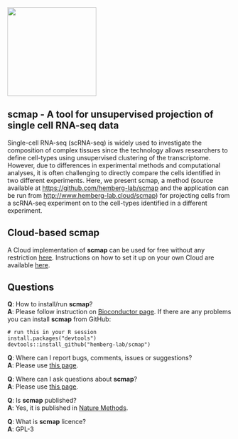 
<img src=inst/scmap.png height="200">

## scmap - A tool for unsupervised projection of single cell RNA-seq data

Single-cell RNA-seq (scRNA-seq) is widely used to investigate the composition of complex tissues since the technology allows researchers to define cell-types using unsupervised clustering of the transcriptome. However, due to differences in experimental methods and computational analyses, it is often challenging to directly compare the cells identified in two different experiments. Here, we present scmap, a method (source available at https://github.com/hemberg-lab/scmap and the application can be run from http://www.hemberg-lab.cloud/scmap) for projecting cells from a scRNA-seq experiment on to the cell-types identified in a different experiment.

## Cloud-based scmap

A Cloud implementation of __scmap__ can be used for free without any restriction [here](http://www.hemberg-lab.cloud/scmap). Instructions on how to set it up on your own Cloud are available [here](https://github.com/hemberg-lab/scmap-shiny). 

## Questions

__Q__: How to install/run __scmap__?  
__A__: Please follow instruction on [Bioconductor page](http://bioconductor.org/packages/scmap). If there are any problems you can install __scmap__ from GitHub:
```
# run this in your R session
install.packages("devtools")
devtools::install_github("hemberg-lab/scmap")
```

__Q__: Where can I report bugs, comments, issues or suggestions?  
__A__: Please use [this page](https://github.com/hemberg-lab/scmap/issues).

__Q__: Where can I ask questions about __scmap__?  
__A__: Please use [this page](https://support.bioconductor.org/p/new/post/?tag_val=scmap).

__Q__: Is __scmap__ published?  
__A__: Yes, it is published in [Nature Methods](https://www.nature.com/articles/nmeth.4644).

__Q__: What is __scmap__ licence?  
__A__: GPL-3
